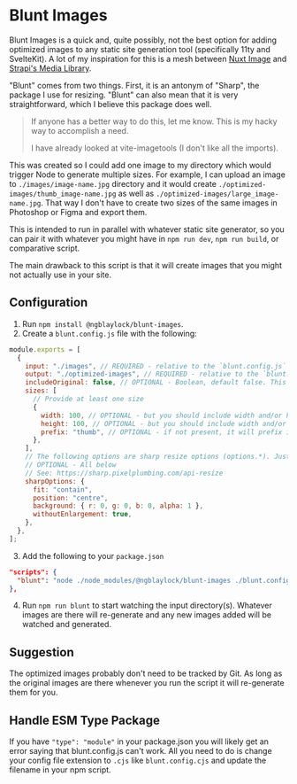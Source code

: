 # Blunt Images

Blunt Images is a quick and, quite possibly, not the best option for adding optimized images to any static site generation tool (specifically 11ty and SvelteKit). A lot of my inspiration for this is a mesh between [Nuxt Image](https://image.nuxtjs.org/) and [Strapi's Media Library](https://strapi.io/features/media-library).

"Blunt" comes from two things. First, it is an antonym of "Sharp", the package I use for resizing. "Blunt" can also mean that it is very straightforward, which I believe this package does well.

> If anyone has a better way to do this, let me know. This is my hacky way to accomplish a need.
>
> I have already looked at vite-imagetools (I don't like all the imports).

This was created so I could add one image to my directory which would trigger Node to generate multiple sizes. For example, I can upload an image to `./images/image-name.jpg` directory and it would create `./optimized-images/thumb_image-name.jpg` as well as `./optimized-images/large_image-name.jpg`. That way I don't have to create two sizes of the same images in Photoshop or Figma and export them.

This is intended to run in parallel with whatever static site generator, so you can pair it with whatever you might have in `npm run dev`, `npm run build`, or comparative script.

The main drawback to this script is that it will create images that you might not actually use in your site.

## Configuration

1. Run `npm install @ngblaylock/blunt-images`.
2. Create a `blunt.config.js` file with the following:

```js
module.exports = [
  {
    input: "./images", // REQUIRED - relative to the `blunt.config.js` file
    output: "./optimized-images", // REQUIRED - relative to the `blunt.config.js` file
    includeOriginal: false, // OPTIONAL - Boolean, default false. This will provide a optimized image at the original width and height (sizes have no effect here)
    sizes: [
      // Provide at least one size
      {
        width: 100, // OPTIONAL - but you should include width and/or height
        height: 100, // OPTIONAL - but you should include width and/or height
        prefix: "thumb", // OPTIONAL - if not present, it will prefix it with a combination of width and height. The width and height prefix will not always be the output file size depending on the fit option passed in `sharpOptions`.
      },
    ],
    // The following options are sharp resize options (options.*). Just don't use the `options.width` or `options.height` otherwise it will break (that is what the sizes array above is for).
    // OPTIONAL - All below
    // See: https://sharp.pixelplumbing.com/api-resize
    sharpOptions: {
      fit: "contain",
      position: "centre",
      background: { r: 0, g: 0, b: 0, alpha: 1 },
      withoutEnlargement: true,
    },
  },
];
```

3. Add the following to your `package.json`

```json
"scripts": {
  "blunt": "node ./node_modules/@ngblaylock/blunt-images ./blunt.config.js"
},
```

4. Run `npm run blunt` to start watching the input directory(s). Whatever images are there will re-generate and any new images added will be watched and generated.

## Suggestion

The optimized images probably don't need to be tracked by Git. As long as the original images are there whenever you run the script it will re-generate them for you.

## Handle ESM Type Package

If you have `"type": "module"` in your package.json you will likely get an error saying that blunt.config.js can't work. All you need to do is change your config file extension to `.cjs` like `blunt.config.cjs` and update the filename in your npm script.
